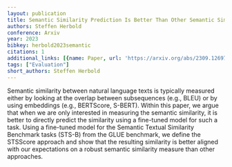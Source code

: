 ```yaml
---
layout: publication
title: Semantic Similarity Prediction Is Better Than Other Semantic Similarity Measures
authors: Steffen Herbold
conference: Arxiv
year: 2023
bibkey: herbold2023semantic
citations: 1
additional_links: [{name: Paper, url: 'https://arxiv.org/abs/2309.12697'}]
tags: ["Evaluation"]
short_authors: Steffen Herbold
---
```

Semantic similarity between natural language texts is typically measured
either by looking at the overlap between subsequences (e.g., BLEU) or by using
embeddings (e.g., BERTScore, S-BERT). Within this paper, we argue that when we
are only interested in measuring the semantic similarity, it is better to
directly predict the similarity using a fine-tuned model for such a task. Using
a fine-tuned model for the Semantic Textual Similarity Benchmark tasks (STS-B)
from the GLUE benchmark, we define the STSScore approach and show that the
resulting similarity is better aligned with our expectations on a robust
semantic similarity measure than other approaches.